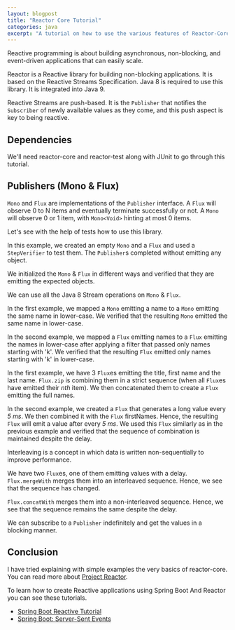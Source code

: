 ```yaml
---
layout: blogpost
title: "Reactor Core Tutorial"
categories: java
excerpt: "A tutorial on how to use the various features of Reactor-Core for reactive programming"
---
```


Reactive programming is about building asynchronous, non-blocking, and 
event-driven applications that can easily scale.

Reactor is a Reactive library for building non-blocking applications. 
It is based on the Reactive Streams Specification. 
Java 8 is required to use this library. It is integrated into Java 9.

Reactive Streams are push-based. 
It is the `Publisher` that notifies the `Subscriber` of newly available values as they come, and this push aspect is key to being reactive. 

## Dependencies

We'll need reactor-core and reactor-test along with JUnit to go through this tutorial.

<script src="https://gist.github.com/mohitsinha/f73a7358e5a23567bd039970e25ad5f5.js"></script>

## Publishers (Mono & Flux)

`Mono` and `Flux` are implementations of the `Publisher` interface. 
A `Flux` will observe 0 to N items and eventually terminate successfully or not. 
A `Mono` will observe 0 or 1 item, with `Mono<Void>` hinting at most 0 items.

Let's see with the help of tests how to use this library.

<script src="https://gist.github.com/mohitsinha/8b49633f768a351239a48f21de37de02.js"></script>

In this example, we created an empty `Mono` and a `Flux` and used a 
`StepVerifier` to test them. The `Publisher`s completed without emitting any object.

<script src="https://gist.github.com/mohitsinha/9650e314c6535e45212760f73c7f7172.js"></script>

We initialized the `Mono` & `Flux` in different ways and verified that they are 
emitting the expected objects.

<script src="https://gist.github.com/mohitsinha/a091a64541e1188794b9fdd9ca4ee2af.js"></script>

We can use all the Java 8 Stream operations on `Mono` & `Flux`. 

In the first example, we mapped a `Mono` emitting a name to a `Mono` 
emitting the same name in lower-case. We verified that the resulting `Mono` emitted 
the same name in lower-case.

In the second example, we mapped a `Flux` emitting names to a `Flux` emitting the names 
in lower-case after applying a filter that passed only names starting with 'k'. 
We verified that the resulting `Flux` emitted only names starting with 'k' in lower-case.


<script src="https://gist.github.com/mohitsinha/a771ac374e48264760c3605273daaf37.js"></script>

In the first example, we have 3 `Flux`es emitting the title, first name and the last name. 
`Flux.zip` is combining them in a strict sequence (when all `Flux`es have emitted their _nth_ item). 
We then concatenated them to create a `Flux` emitting the full names.

In the second example, we created a `Flux` that generates a long value every _5 ms_. 
We then combined it with the `Flux` firstNames. Hence, the resulting `Flux` 
will emit a value after every _5 ms_. We used this `Flux` similarly as in the previous 
example and verified that the sequence of combination is maintained despite the delay.

<script src="https://gist.github.com/mohitsinha/19179628004cdf36e738a00c9a83990b.js"></script>

Interleaving is a concept in which data is written non-sequentially to improve performance.

We have two `Flux`es, one of them emitting values with a delay. 
`Flux.mergeWith` merges them into an interleaved sequence. 
Hence, we see that the sequence has changed.

`Flux.concatWith` merges them into a non-interleaved sequence. 
Hence, we see that the sequence remains the same despite the delay.

<script src="https://gist.github.com/mohitsinha/e7f22d658586f45bac4614a044e93b49.js"></script>

We can subscribe to a `Publisher` indefinitely and get the values in a blocking manner. 

## Conclusion

I have tried explaining with simple examples the very basics of reactor-core. 
You can read more about [Project Reactor](https://projectreactor.io/docs/core/release/reference/docs/index.html).

To learn how to create Reactive applications using Spring Boot And Reactor you can see these tutorials.

 - [Spring Boot Reactive Tutorial](https://dzone.com/articles/spring-boot-reactive-tutorial)
 - [Spring Boot: Server-Sent Events](https://dzone.com/articles/spring-boot-server-sent-events-tutorial)
